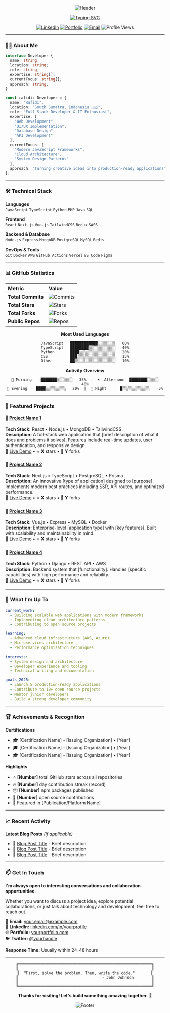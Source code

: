 <div align="center">

![Header](https://capsule-render.vercel.app/api?type=waving&color=0:141E30,100:243B55&height=300&section=header&text=Rafidi&fontSize=90&fontColor=fff&animation=fadeIn&fontAlignY=38&desc=Full-Stack%20Developer%20%7C%20Creative%20Technologist&descAlignY=55&descAlign=50)

[![Typing SVG](https://readme-typing-svg.demolab.com?font=JetBrains+Mono&weight=600&size=22&duration=3000&pause=1000&color=4A9EFF&center=true&vCenter=true&random=false&width=600&lines=Transforming+Ideas+Into+Digital+Reality;Building+Scalable+Web+Solutions;Passionate+About+Clean+Code)](https://git.io/typing-svg)

[![LinkedIn](https://img.shields.io/badge/-LinkedIn-0A66C2?style=flat-square&logo=linkedin&logoColor=white)](YOUR_LINKEDIN)
[![Portfolio](https://img.shields.io/badge/-Portfolio-000000?style=flat-square&logo=safari&logoColor=white)](YOUR_PORTFOLIO)
[![Email](https://img.shields.io/badge/-Email-EA4335?style=flat-square&logo=gmail&logoColor=white)](mailto:YOUR_EMAIL)
![Profile Views](https://komarev.com/ghpvc/?username=YOUR_USERNAME&color=4A9EFF&style=flat-square&label=Profile+Views)

</div>

---

### 👨‍💻 About Me

```typescript
interface Developer {
  name: string;
  location: string;
  role: string;
  expertise: string[];
  currentFocus: string[];
  approach: string;
}

const rafidi: Developer = {
  name: "Rafidi",
  location: "South Sumatra, Indonesia 🇮🇩",
  role: "Full-Stack Developer & IT Enthusiast",
  expertise: [
    "Web Development",
    "UI/UX Implementation", 
    "Database Design",
    "API Development"
  ],
  currentFocus: [
    "Modern JavaScript Frameworks",
    "Cloud Architecture",
    "System Design Patterns"
  ],
  approach: "Turning creative ideas into production-ready applications"
};
```

---

### 🛠️ Technical Stack

**Languages**  
`JavaScript` `TypeScript` `Python` `PHP` `Java` `SQL`

**Frontend**  
`React` `Next.js` `Vue.js` `TailwindCSS` `Redux` `SASS`

**Backend & Database**  
`Node.js` `Express` `MongoDB` `PostgreSQL` `MySQL` `Redis`

**DevOps & Tools**  
`Git` `Docker` `AWS` `GitHub Actions` `Vercel` `VS Code` `Figma`

---

### 📊 GitHub Statistics

<div align="center">

| **Metric** | **Value** |
|:---|:---|
| **Total Commits** | ![Commits](https://img.shields.io/github/commit-activity/y/YOUR_USERNAME/YOUR_MAIN_REPO?style=flat-square&color=4A9EFF) |
| **Total Stars** | ![Stars](https://img.shields.io/github/stars/YOUR_USERNAME?style=flat-square&color=4A9EFF) |
| **Total Forks** | ![Forks](https://img.shields.io/github/forks/YOUR_USERNAME/YOUR_MAIN_REPO?style=flat-square&color=4A9EFF) |
| **Public Repos** | ![Repos](https://img.shields.io/badge/dynamic/json?url=https://api.github.com/users/YOUR_USERNAME&query=$.public_repos&style=flat-square&color=4A9EFF&label=repositories) |

**Most Used Languages**
```text
JavaScript   ████████████░░░░░░░░   60%
TypeScript   ████████░░░░░░░░░░░░   40%
Python       ████░░░░░░░░░░░░░░░░   20%
CSS          ███░░░░░░░░░░░░░░░░░   15%
Other        ██░░░░░░░░░░░░░░░░░░   10%
```

**Activity Overview**
```text
🌅 Morning    ███████░░░░░░░   35%  |  ☀️  Afternoon  ████████░░░░░   40%
🌙 Evening    ████░░░░░░░░░   20%  |  🌃 Night      █░░░░░░░░░░░░    5%
```

</div>

---

### 🚀 Featured Projects

#### 🎯 [Project Name 1](https://github.com/YOUR_USERNAME/PROJECT_1)
**Tech Stack:** React • Node.js • MongoDB • TailwindCSS  
**Description:** A full-stack web application that [brief description of what it does and problems it solves]. Features include real-time updates, user authentication, and responsive design.  
🔗 [Live Demo](YOUR_DEMO_LINK) • ⭐ **X** stars • 🍴 **Y** forks

#### 🎯 [Project Name 2](https://github.com/YOUR_USERNAME/PROJECT_2)
**Tech Stack:** Next.js • TypeScript • PostgreSQL • Prisma  
**Description:** An innovative [type of application] designed to [purpose]. Implements modern best practices including SSR, API routes, and optimized performance.  
🔗 [Live Demo](YOUR_DEMO_LINK) • ⭐ **X** stars • 🍴 **Y** forks

#### 🎯 [Project Name 3](https://github.com/YOUR_USERNAME/PROJECT_3)
**Tech Stack:** Vue.js • Express • MySQL • Docker  
**Description:** Enterprise-level [application type] with [key features]. Built with scalability and maintainability in mind.  
🔗 [Live Demo](YOUR_DEMO_LINK) • ⭐ **X** stars • 🍴 **Y** forks

#### 🎯 [Project Name 4](https://github.com/YOUR_USERNAME/PROJECT_4)
**Tech Stack:** Python • Django • REST API • AWS  
**Description:** Backend system that [functionality]. Handles [specific capabilities] with high performance and reliability.  
🔗 [Live Demo](YOUR_DEMO_LINK) • ⭐ **X** stars • 🍴 **Y** forks

---

### 💼 What I'm Up To

```yaml
current_work:
  - Building scalable web applications with modern frameworks
  - Implementing clean architecture patterns
  - Contributing to open source projects

learning:
  - Advanced cloud infrastructure (AWS, Azure)
  - Microservices architecture
  - Performance optimization techniques

interests:
  - System design and architecture
  - Developer experience and tooling
  - Technical writing and documentation

goals_2025:
  - Launch 5 production-ready applications
  - Contribute to 10+ open source projects
  - Mentor junior developers
  - Build a strong developer community
```

---

### 🏆 Achievements & Recognition

**Certifications**
- 🎓 [Certification Name] - [Issuing Organization] • [Year]
- 🎓 [Certification Name] - [Issuing Organization] • [Year]
- 🎓 [Certification Name] - [Issuing Organization] • [Year]

**Highlights**
- ⭐ **[Number]** total GitHub stars across all repositories
- 🔥 **[Number]** day contribution streak (record)
- 📦 **[Number]** npm packages published
- 👥 **[Number]** open source contributions
- 🌟 Featured in [Publication/Platform Name]

---

### 📈 Recent Activity

<!--START_SECTION:activity-->
<!--END_SECTION:activity-->

**Latest Blog Posts** *(if applicable)*
- 📝 [Blog Post Title](LINK) - Brief description
- 📝 [Blog Post Title](LINK) - Brief description
- 📝 [Blog Post Title](LINK) - Brief description

---

### 📫 Get In Touch

**I'm always open to interesting conversations and collaboration opportunities.**

Whether you want to discuss a project idea, explore potential collaborations, or just talk about technology and development, feel free to reach out.

📧 **Email:** [your.email@example.com](mailto:YOUR_EMAIL)  
💼 **LinkedIn:** [linkedin.com/in/yourprofile](YOUR_LINKEDIN)  
🌐 **Portfolio:** [yourportfolio.com](YOUR_PORTFOLIO)  
🐦 **Twitter:** [@yourhandle](YOUR_TWITTER)

**Response Time:** Usually within 24-48 hours

---

<div align="center">

```ascii
╔═══════════════════════════════════════════════════════════╗
║                                                           ║
║  "First, solve the problem. Then, write the code."       ║
║                                     - John Johnson        ║
║                                                           ║
╚═══════════════════════════════════════════════════════════╝
```

**Thanks for visiting! Let's build something amazing together.** 🚀

![Footer](https://capsule-render.vercel.app/api?type=waving&color=0:141E30,100:243B55&height=120&section=footer)

</div>
